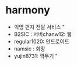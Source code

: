 # harmony


- 익명 편지 전달 서비스 "
- B2SIC : 서버chanw12: 웹
- regular1020: 안드로이드
- namsic : 회장
- yujin8731: 깍두기 "
